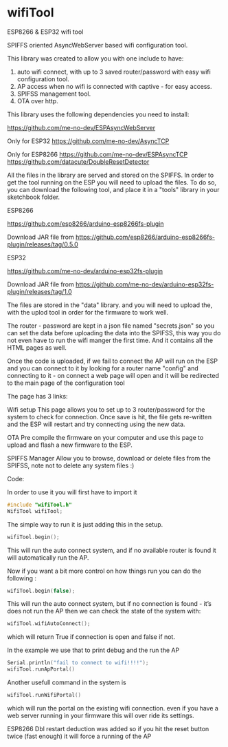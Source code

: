 # wifiTool
ESP8266 &amp; ESP32 wifi tool

SPIFFS oriented AsyncWebServer based wifi configuration tool.

This library was created to allow you with one include to have:
1. auto wifi connect, with up to 3 saved router/password with easy wifi configuration tool.
2. AP access when no wifi is connected with captive - for easy access.
3. SPIFSS management tool.
4. OTA over http.

This library uses the following dependencies you need to install: 

https://github.com/me-no-dev/ESPAsyncWebServer

Only for ESP32 
https://github.com/me-no-dev/AsyncTCP

Only for ESP8266
https://github.com/me-no-dev/ESPAsyncTCP
https://github.com/datacute/DoubleResetDetector


All the files in the library are served and stored on the SPIFFS.
In order to get the tool running on the ESP you will need to upload the files.
To do so, you can download the following tool, and place it in a "tools" library in your sketchbook folder.

ESP8266

https://github.com/esp8266/arduino-esp8266fs-plugin

Download JAR file from 
https://github.com/esp8266/arduino-esp8266fs-plugin/releases/tag/0.5.0

ESP32

https://github.com/me-no-dev/arduino-esp32fs-plugin

Download JAR file from
https://github.com/me-no-dev/arduino-esp32fs-plugin/releases/tag/1.0

The files are stored in the "data" library. and you will need to upload the, with the uplod tool 
in order for the firmware to work well.  

The router - password are kept in a json file named "secrets.json" so you can set the data before uploading the 
data into the SPIFSS, this way you do not even have to run the wifi manger the first time.
And it contains all the HTML pages as well. 

Once the code is uploaded, if we fail to connect the AP will run on the ESP and you can connect to it
by looking for a router name "config" and connecting to it - on connect a web page will open and 
it will be redirected to the main page of the configuration tool

The page has 3 links:

Wifi setup
This page allows you to set up to 3 router/password for the system to check for connection.
Once save is hit, the file gets re-written and the ESP will restart and try connecting using the new data.

OTA
Pre compile the firmware on your computer and use this page to upload and flash a new firmware to the ESP.

SPIFFS Manager
Allow you to browse, download or delete files from the SPIFSS, note not to delete any system files :) 


Code:

In order to use it you will first have to import it 
```cpp
#include "wifiTool.h"
WifiTool wifiTool;
```

The simple way to run it is just adding this in the setup. 
```cpp
wifiTool.begin();
```
This will run the auto connect system, and if no available router is found it will automatically run the AP.

Now if you want a bit more control on how things run you can do the following :
```cpp
wifiTool.begin(false);
```
This will run the auto connect system, but if no connection is found - it’s does not run the AP
then we can check the state of the system with: 
```cpp
wifiTool.wifiAutoConnect();
```

which will return True if connection is open and false if not.

In the example we use that to print debug and the run the AP 
```cpp
Serial.println("fail to connect to wifi!!!!");
wifiTool.runApPortal() 
```

Another usefull command in the system is 
```cpp
wifiTool.runWifiPortal() 
```
which will run the portal on the existing wifi connection. 
even if you have a web server running in your firmware this will over ride its settings. 


ESP8266 Dbl restart deduction was added so if you hit the reset button twice (fast enough) 
it will force a running of the AP

